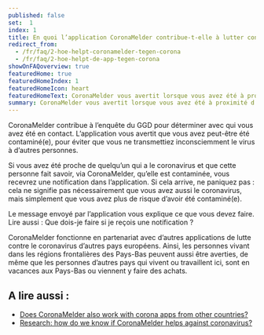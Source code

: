 ```yaml
---
published: false
set:  1
index: 1
title: En quoi l’application CoronaMelder contribue-t-elle à lutter contre le coronavirus ?
redirect_from: 
  - /fr/faq/2-hoe-helpt-coronamelder-tegen-corona
  - /fr/faq/2-hoe-helpt-de-app-tegen-corona
showOnFAQoverview: true
featuredHome: true
featuredHomeIndex: 1
featuredHomeIcon: heart
featuredHomeText: CoronaMelder vous avertit lorsque vous avez été à proximité d’une personne qui a le coronavirus.
summary: CoronaMelder vous avertit lorsque vous avez été à proximité d’une personne qui a le coronavirus.
---
```

CoronaMelder contribue à l’enquête du GGD pour déterminer avec qui vous avez été en contact. L’application vous avertit que vous avez peut-être été contaminé(e), pour éviter que vous ne transmettiez inconsciemment le virus à d’autres personnes.
 
Si vous avez été proche de quelqu’un qui a le coronavirus et que cette personne fait savoir, via CoronaMelder, qu’elle est contaminée, vous recevrez une notification dans l’application. Si cela arrive, ne paniquez pas : cela ne signifie pas nécessairement que vous avez aussi le coronavirus, mais simplement que vous avez plus de risque d’avoir été contaminé(e).
 
Le message envoyé par l’application vous explique ce que vous devez faire. Lire aussi : Que dois-je faire si je reçois une notification ?
 
CoronaMelder fonctionne en partenariat avec d’autres applications de lutte contre le coronavirus d’autres pays européens. Ainsi, les personnes vivant dans les régions frontalières des Pays-Bas peuvent aussi être averties, de même que les personnes d’autres pays qui vivent ou travaillent ici, sont en vacances aux Pays-Bas ou viennent y faire des achats.

## A lire aussi :

- <a href="/{{page.lang}}/faq/1-7-werkt-coronamelder-ook-met-apps-uit-andere-landen" lang="en" hreflang="en">Does CoronaMelder also work with corona apps from other countries?</a>
- <a href="/{{page.lang}}/faq/3-1-onderzoek-hoe-weten-we-of-coronamelder-helpt-tegen-corona" lang="en" hreflang="en">Research: how do we know if CoronaMelder helps against coronavirus?</a>
